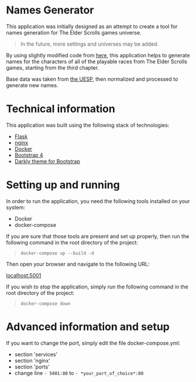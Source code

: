 # Names Generator

This application was initially designed as an attempt to create a tool for names generation for The Elder Scrolls games universe.

> In the future, more settings and universes may be added.

By using slightly modified code from [here](http://www.roguebasin.com/index.php?title=Markov_chains_name_generator_in_Python), this application helps to generate names for the characters of all of the playable races from The Elder Scrolls games, starting from the third chapter.

Base data was taken from [the UESP](https://en.uesp.net/wiki/Lore:Names), then normalized and processed to generate new names.


# Technical information

This application was built using the following stack of technologies:

* [Flask](https://flask.palletsprojects.com/en/1.1.x/)
* [nginx](https://www.nginx.com/)
* [Docker](https://www.docker.com/)
* [Bootstrap 4](https://getbootstrap.com/)
* [Darkly theme for Bootstrap](https://bootswatch.com/darkly/)


# Setting up and running

In order to run the application, you need the following tools installed on your system:

* Docker
* docker-compose

If you are sure that those tools are present and set up properly, then run the following command in the root directory of the project:

> `docker-compose up --build -d`

Then open your browser and navigate to the following URL:

[localhost:5001](https://localhost:5001)

If you wish to stop the application, simply run the following command in the root directory of the project:

> `docker-compose down`

# Advanced information and setup

If you want to change the port, simply edit the file docker-compose.yml:

* section 'services'
* section 'nginx'
* section 'ports'
* change line `- 5001:80` to `- *your_port_of_choice*:80`


